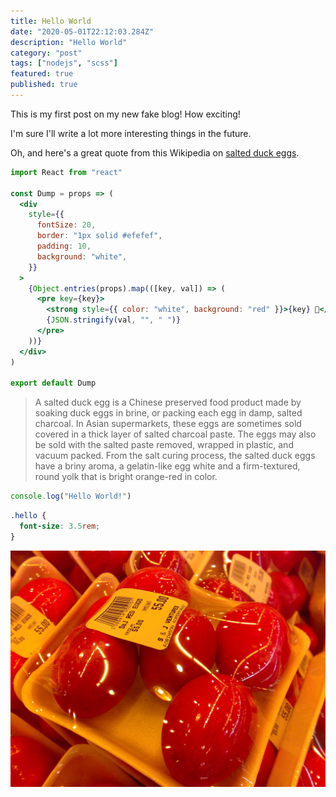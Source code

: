 ```yaml
---
title: Hello World
date: "2020-05-01T22:12:03.284Z"
description: "Hello World"
category: "post"
tags: ["nodejs", "scss"]
featured: true
published: true
---
```


This is my first post on my new fake blog! How exciting!

I'm sure I'll write a lot more interesting things in the future.

Oh, and here's a great quote from this Wikipedia on
[salted duck eggs](https://en.wikipedia.org/wiki/Salted_duck_egg).

```jsx
import React from "react"

const Dump = props => (
  <div
    style={{
      fontSize: 20,
      border: "1px solid #efefef",
      padding: 10,
      background: "white",
    }}
  >
    {Object.entries(props).map(([key, val]) => (
      <pre key={key}>
        <strong style={{ color: "white", background: "red" }}>{key} 💩</strong>
        {JSON.stringify(val, "", " ")}
      </pre>
    ))}
  </div>
)

export default Dump
```

> A salted duck egg is a Chinese preserved food product made by soaking duck
> eggs in brine, or packing each egg in damp, salted charcoal. In Asian
> supermarkets, these eggs are sometimes sold covered in a thick layer of salted
> charcoal paste. The eggs may also be sold with the salted paste removed,
> wrapped in plastic, and vacuum packed. From the salt curing process, the
> salted duck eggs have a briny aroma, a gelatin-like egg white and a
> firm-textured, round yolk that is bright orange-red in color.

```javascript
console.log("Hello World!")
```

```css
.hello {
  font-size: 3.5rem;
}
```

![Chinese Salty Egg](./salty_egg.jpg)
